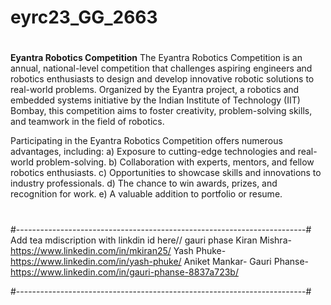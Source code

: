 # eyrc23_GG_2663
#
**Eyantra Robotics Competition**
The Eyantra Robotics Competition is an annual, national-level competition that challenges aspiring engineers and robotics enthusiasts to design and develop innovative robotic solutions to real-world problems. Organized by the Eyantra project, a robotics and embedded systems initiative by the Indian Institute of Technology (IIT) Bombay, this competition aims to foster creativity, problem-solving skills, and teamwork in the field of robotics.

Participating in the Eyantra Robotics Competition offers numerous advantages, including:
a) Exposure to cutting-edge technologies and real-world problem-solving.
b) Collaboration with experts, mentors, and fellow robotics enthusiasts.
c) Opportunities to showcase skills and innovations to industry professionals.
d) The chance to win awards, prizes, and recognition for work.
e) A valuable addition to portfolio or resume.


#


#------------------------------------------------------------------------#
Add tea mdiscription with linkdin id here// gauri phase
Kiran Mishra- https://www.linkedin.com/in/mkiran25/
Yash Phuke-https://www.linkedin.com/in/yash-phuke/
Aniket Mankar-
Gauri Phanse-https://www.linkedin.com/in/gauri-phanse-8837a723b/

#------------------------------------------------------------------------#

